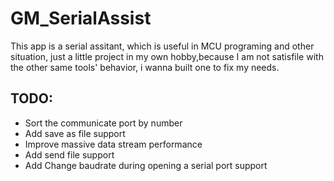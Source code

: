 # GM_SerialAssist
This app is a serial assitant, which is useful in MCU programing and other situation, just a little project in my own hobby,because I am not satisfile with the other same tools' behavior, i wanna built one to fix my needs.

## TODO:
- Sort the communicate port by number
- Add save as file support
- Improve massive data stream performance
- Add send file support
- Add Change baudrate during opening a serial port support

